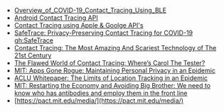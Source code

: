- [Overview_of_COVID-19_Contact_Tracing_Using_BLE](https://www.blog.google/documents/57/Overview_of_COVID-19_Contact_Tracing_Using_BLE.pdf)
- [Android Contact Tracing API](https://www.apple.com/covid19/contacttracing)
- [Contact Tracing using Apple & Goolge API's](https://www.figma.com/file/wmShfQYISsfW9rle8plc5n/Contact-tracing---Public?node-id=1%3A18851)
- [SafeTrace: Privacy-Preserving Contact Tracing for COVID-19](https://blog.enigma.co/safetrace-privacy-preserving-contact-tracing-for-covid-19-c5ae8e1afa93) [gh:SafeTrace](https://github.com/enigmampc/SafeTrace)
- [Contact Tracing: The Most Amazing And Scariest Technology of The 21st Century](https://medium.com/asecuritysite-when-bob-met-alice/contact-tracing-the-most-amazing-and-scariest-technology-of-the-21st-century-9fb86d7869e5)
- [The Flawed World of Contact Tracing: Where’s Carol The Tester?](https://medium.com/asecuritysite-when-bob-met-alice/the-flawed-world-of-contact-tracing-wheres-carol-the-tester-3939ac92488a)
- [MIT: Apps Gone Rogue: Maintaining Personal Privacy in
an Epidemic](https://arxiv.org/pdf/2003.08567.pdf)
- [ACLU Whitepaper: The Limits of Location Tracking in an Epidemic](https://www.aclu.org/report/aclu-white-paper-limits-location-tracking-epidemic)
- [MIT: Restarting the Economy and Avoiding Big Brother:
We need to know who has antibodies and employ them in the front line](http://connection.mit.edu/sites/default/files/publication-pdfs/Restarting%20the%20Economy_0.pdf)
- [https://pact.mit.edu/media/](https://pact.mit.edu/media/)

